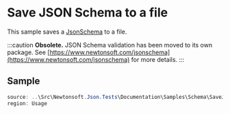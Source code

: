 ﻿# Save JSON Schema to a file

This sample saves a [JsonSchema](/api/newtonsoft/json/schema/jsonschema/) to a file.

:::caution
**Obsolete.** JSON Schema validation has been moved to its own package. See [https://www.newtonsoft.com/jsonschema](https://www.newtonsoft.com/jsonschema) for more details.
:::

## Sample

```csharp Usage
source: ..\Src\Newtonsoft.Json.Tests\Documentation\Samples\Schema\SaveJsonSchemaToFile.cs
region: Usage
```
